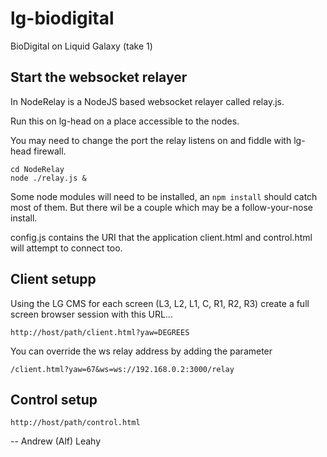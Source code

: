 # lg-biodigital

BioDigital on Liquid Galaxy (take 1)

## Start the websocket relayer

In NodeRelay is a NodeJS based websocket relayer  called relay.js.

Run this on lg-head on a place accessible to the nodes.

You may need to change the port the relay listens on and fiddle with lg-head firewall.

```
cd NodeRelay
node ./relay.js &
```

Some node modules will need to be installed, an ```npm install``` should catch most of them. But there wil be a couple which may be a follow-your-nose install.

config.js contains the URI that the application client.html and control.html will attempt to connect too.


## Client setupp

Using the LG CMS for each screen (L3, L2, L1, C, R1, R2, R3) create a full screen browser session with this URL...

```
http://host/path/client.html?yaw=DEGREES
```

You can override the ws relay address by adding the parameter

``` 
/client.html?yaw=67&ws=ws://192.168.0.2:3000/relay
```

## Control setup

```
http://host/path/control.html
```


-- 
Andrew (Alf) Leahy
